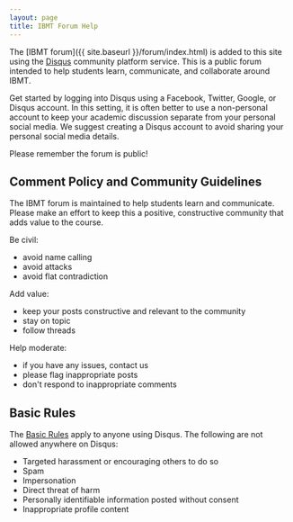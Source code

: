 ```yaml
---
layout: page
title: IBMT Forum Help
---
```


The [IBMT forum]({{ site.baseurl }}/forum/index.html) is added to this site using the [Disqus](https://disqus.com/) community platform service.
This is a public forum intended to help students learn, communicate, and collaborate around IBMT.

Get started by logging into Disqus using a Facebook, Twitter, Google, or Disqus account. 
In this setting, it is often better to use a non-personal account to keep your academic discussion separate from your personal social media.
We suggest creating a Disqus account to avoid sharing your personal social media details.

Please remember the forum is public!

## Comment Policy and Community Guidelines

The IBMT forum is maintained to help students learn and communicate.
Please make an effort to keep this a positive, constructive community that adds value to the course. 

Be civil:
- avoid name calling
- avoid attacks
- avoid flat contradiction

Add value:
- keep your posts constructive and relevant to the community
- stay on topic
- follow threads

Help moderate:
- if you have any issues, contact us
- please flag inappropriate posts
- don't respond to inappropriate comments

## Basic Rules

The [Basic Rules](https://help.disqus.com/customer/portal/articles/1753105-basic-rules-for-disqus-powered-profiles-and-discussions) apply to anyone using Disqus. 
The following are not allowed anywhere on Disqus:

- Targeted harassment or encouraging others to do so
- Spam
- Impersonation
- Direct threat of harm
- Personally identifiable information posted without consent
- Inappropriate profile content
